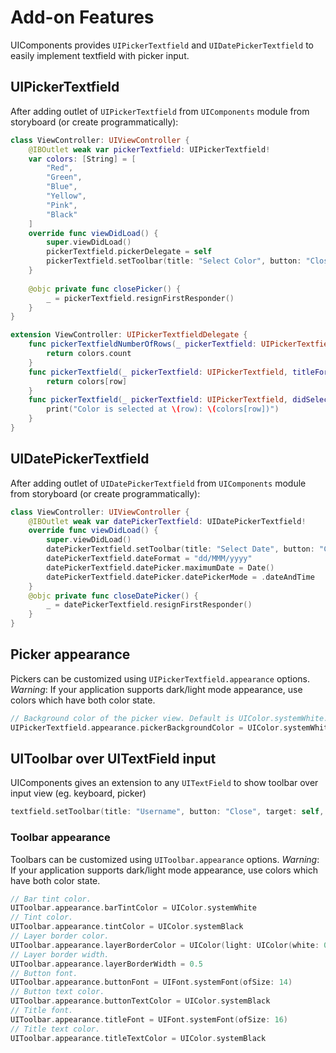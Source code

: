 # Add-on Features

UIComponents provides `UIPickerTextfield` and `UIDatePickerTextfield` to easily implement textfield with picker input.

## UIPickerTextfield
After adding outlet of `UIPickerTextfield` from `UIComponents` module from storyboard (or create programmatically):
```swift
class ViewController: UIViewController {
    @IBOutlet weak var pickerTextfield: UIPickerTextfield!
    var colors: [String] = [
        "Red",
        "Green",
        "Blue",
        "Yellow",
        "Pink",
        "Black"
    ]
    override func viewDidLoad() {
        super.viewDidLoad()
        pickerTextfield.pickerDelegate = self
        pickerTextfield.setToolbar(title: "Select Color", button: "Close", target: self, action: #selector(closePicker))
    }
    
    @objc private func closePicker() {
        _ = pickerTextfield.resignFirstResponder()
    }
}

extension ViewController: UIPickerTextfieldDelegate {
    func pickerTextfieldNumberOfRows(_ pickerTextfield: UIPickerTextfield) -> Int {
        return colors.count
    }
    func pickerTextfield(_ pickerTextfield: UIPickerTextfield, titleForRow row: Int) -> String? {
        return colors[row]
    }
    func pickerTextfield(_ pickerTextfield: UIPickerTextfield, didSelectRow row: Int) {
        print("Color is selected at \(row): \(colors[row])")
    }
}
```

## UIDatePickerTextfield
After adding outlet of `UIDatePickerTextfield` from `UIComponents` module from storyboard (or create programmatically):
```swift
class ViewController: UIViewController {
    @IBOutlet weak var datePickerTextfield: UIDatePickerTextfield!
    override func viewDidLoad() {
        super.viewDidLoad()
        datePickerTextfield.setToolbar(title: "Select Date", button: "Close", target: self, action: #selector(closeDatePicker))
        datePickerTextfield.dateFormat = "dd/MMM/yyyy"
        datePickerTextfield.datePicker.maximumDate = Date()
        datePickerTextfield.datePicker.datePickerMode = .dateAndTime
    }
    @objc private func closeDatePicker() {
        _ = datePickerTextfield.resignFirstResponder()
    }
}
```

## Picker appearance
Pickers can be customized using `UIPickerTextfield.appearance` options.
*Warning*: If your application supports dark/light mode appearance, use colors which have both color state.
```swift
// Background color of the picker view. Default is UIColor.systemWhite.
UIPickerTextfield.appearance.pickerBackgroundColor = UIColor.systemWhite
```

## UIToolbar over UITextField input
UIComponents gives an extension to any `UITextField` to show toolbar over input view (eg. keyboard, picker) 
```swift
textfield.setToolbar(title: "Username", button: "Close", target: self, action: #selector(closeDatePicker))
```

### Toolbar appearance
Toolbars can be customized using `UIToolbar.appearance` options.
*Warning*: If your application supports dark/light mode appearance, use colors which have both color state.
```swift 
// Bar tint color.
UIToolbar.appearance.barTintColor = UIColor.systemWhite 
// Tint color.
UIToolbar.appearance.tintColor = UIColor.systemBlack
// Layer border color.
UIToolbar.appearance.layerBorderColor = UIColor(light: UIColor(white: 0.8, alpha: 1.0), dark: UIColor(white: 0.2, alpha: 1.0))
// Layer border width.
UIToolbar.appearance.layerBorderWidth = 0.5
// Button font.
UIToolbar.appearance.buttonFont = UIFont.systemFont(ofSize: 14)
// Button text color.
UIToolbar.appearance.buttonTextColor = UIColor.systemBlack
// Title font.
UIToolbar.appearance.titleFont = UIFont.systemFont(ofSize: 16)
// Title text color.
UIToolbar.appearance.titleTextColor = UIColor.systemBlack
```
